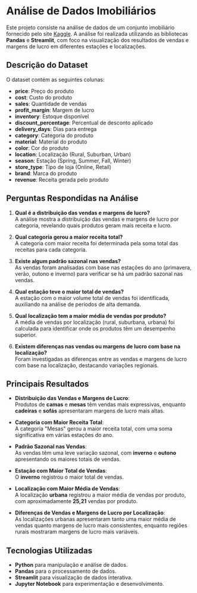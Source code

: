 # Análise de Dados Imobiliários

Este projeto consiste na análise de dados de um conjunto imobiliário fornecido pelo site [Kaggle](https://www.kaggle.com). A análise foi realizada utilizando as bibliotecas **Pandas** e **Streamlit**, com foco na visualização dos resultados de vendas e margens de lucro em diferentes estações e localizações.

## Descrição do Dataset

O dataset contém as seguintes colunas:

- **price**: Preço do produto
- **cost**: Custo do produto
- **sales**: Quantidade de vendas
- **profit_margin**: Margem de lucro
- **inventory**: Estoque disponível
- **discount_percentage**: Percentual de desconto aplicado
- **delivery_days**: Dias para entrega
- **category**: Categoria do produto
- **material**: Material do produto
- **color**: Cor do produto
- **location**: Localização (Rural, Suburban, Urban)
- **season**: Estação (Spring, Summer, Fall, Winter)
- **store_type**: Tipo de loja (Online, Retail)
- **brand**: Marca do produto
- **revenue**: Receita gerada pelo produto

## Perguntas Respondidas na Análise

1. **Qual é a distribuição das vendas e margens de lucro?**  
   A análise mostra a distribuição das vendas e margens de lucro por categoria, revelando quais produtos geram mais receita e lucro.
   
2. **Qual categoria gerou a maior receita total?**  
   A categoria com maior receita foi determinada pela soma total das receitas para cada categoria.

3. **Existe algum padrão sazonal nas vendas?**  
   As vendas foram analisadas com base nas estações do ano (primavera, verão, outono e inverno) para verificar se há um padrão sazonal nas vendas.

4. **Qual estação teve o maior total de vendas?**  
   A estação com o maior volume total de vendas foi identificada, auxiliando na análise de períodos de alta demanda.

5. **Qual localização tem a maior média de vendas por produto?**  
   A média de vendas por localização (rural, suburbana, urbana) foi calculada para identificar onde os produtos têm um desempenho superior.

6. **Existem diferenças nas vendas ou margens de lucro com base na localização?**  
   Foram investigadas as diferenças entre as vendas e margens de lucro com base na localização, destacando variações regionais.

## Principais Resultados

- **Distribuição das Vendas e Margens de Lucro**:  
  Produtos de **camas** e **mesas** têm vendas mais expressivas, enquanto **cadeiras** e **sofás** apresentaram margens de lucro mais altas.

- **Categoria com Maior Receita Total**:  
  A categoria "Mesas" gerou a maior receita total, com uma soma significativa em várias estações do ano.

- **Padrão Sazonal nas Vendas**:  
  As vendas têm uma leve variação sazonal, com **inverno** e **outono** apresentando os maiores totais de vendas.

- **Estação com Maior Total de Vendas**:  
  O **inverno** registrou o maior total de vendas.

- **Localização com Maior Média de Vendas**:  
  A localização **urbana** registrou a maior média de vendas por produto, com aproximadamente **25,21** vendas por produto.

- **Diferenças de Vendas e Margens de Lucro por Localização**:  
  As localizações urbanas apresentaram tanto uma maior média de vendas quanto margens de lucro mais consistentes, enquanto regiões rurais mostraram margens de lucro mais variáveis.

## Tecnologias Utilizadas

- **Python** para manipulação e análise de dados.
- **Pandas** para o processamento de dados.
- **Streamlit** para visualização de dados interativa.
- **Jupyter Notebook** para experimentação e desenvolvimento.
